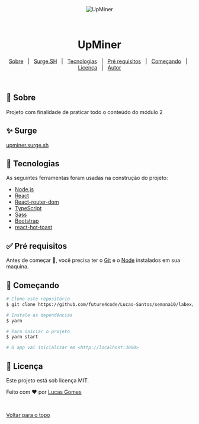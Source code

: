 <div align="center" id="top"> 
  <img src="https://i.imgur.com/JIauhCT.png" alt="UpMiner" />

  &#xa0;

  <!-- <a href="https://bored.netlify.com">Demo</a> -->
</div>

<h1 align="center">UpMiner</h1>

<p align="center">
  <a href="#dart-sobre">Sobre</a> &#xa0; | &#xa0; 
  <a href="#sparkles-surge">Surge.SH</a> &#xa0; | &#xa0;
  <a href="#rocket-tecnologias">Tecnologias</a> &#xa0; | &#xa0;
  <a href="#white_check_mark-pré-requesitos">Pré requisitos</a> &#xa0; | &#xa0;
  <a href="#checkered_flag-começando">Começando</a> &#xa0; | &#xa0;
  <a href="#memo-licença">Licença</a> &#xa0; | &#xa0;
  <a href="https://github.com/lucasgomesoficial" target="_blank">Autor</a>
</p>

<br>

## :dart: Sobre ##

Projeto com finalidade de praticar todo o conteúdo do módulo 2

## :sparkles: Surge ##

<a href="https://upminer.surge.sh/" target="_blank">upminer.surge.sh</a>

## :rocket: Tecnologias ##

As seguintes ferramentas foram usadas na construção do projeto:

- [Node.js](https://nodejs.org/en/)
- [React](https://pt-br.reactjs.org/)
- [React-router-dom](https://reactrouter.com/web/guides/quick-start)
- [TypeScript](https://www.typescriptlang.org/)
- [Sass](https://sass-lang.com/)
- [Bootstrap](https://react-bootstrap.github.io/)
- [react-hot-toast](https://react-hot-toast.com/)

## :white_check_mark: Pré requisitos ##

Antes de começar :checkered_flag:, você precisa ter o [Git](https://git-scm.com) e o [Node](https://nodejs.org/en/) instalados em sua maquina.

## :checkered_flag: Começando ##

```bash
# Clone este repositório
$ git clone https://github.com/future4code/Lucas-Santos/semana10/labex/

# Instale as dependências
$ yarn

# Para iniciar o projeto
$ yarn start

# O app vai inicializar em <http://localhost:3000>
```

## :memo: Licença ##

Este projeto está sob licença MIT.


Feito com :heart: por <a href="https://github.com/lucasgomesoficial" target="_blank">Lucas Gomes</a>

&#xa0;

<a href="#top">Voltar para o topo</a>
